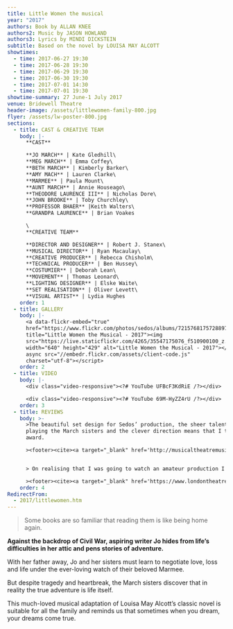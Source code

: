 ```yaml
---
title: Little Women the musical
year: "2017"
authors: Book by ALLAN KNEE
authors2: Music by JASON HOWLAND
authors3: Lyrics by MINDI DICKSTEIN
subtitle: Based on the novel by LOUISA MAY ALCOTT
showtimes:
  - time: 2017-06-27 19:30
  - time: 2017-06-28 19:30
  - time: 2017-06-29 19:30
  - time: 2017-06-30 19:30
  - time: 2017-07-01 14:30
  - time: 2017-07-01 19:30
showtime-summary: 27 June-1 July 2017
venue: Bridewell Theatre
header-image: /assets/littlewomen-family-800.jpg
flyer: /assets/lw-poster-800.jpg
sections:
  - title: CAST & CREATIVE TEAM
    body: |-
      **CAST**

      **JO MARCH** | Kate Gledhill\
      **MEG MARCH** | Emma Coffey\
      **BETH MARCH** | Kimberly Barker\
      **AMY MACH** | Lauren Clarke\
      **MARMEE** | Paula Mount\
      **AUNT MARCH** | Annie Houseago\
      **THEODORE LAURENCE III** | Nicholas Dore\
      **JOHN BROOKE** | Toby Churchley\
      **PROFESSOR BHAER** |Keith Walters\
      **GRANDPA LAURENCE** | Brian Voakes

      \
      **CREATIVE TEAM**

      **DIRECTOR AND DESIGNER** | Robert J. Stanex\
      **MUSICAL DIRECTOR** | Ryan Macaulay\
      **CREATIVE PRODUCER** | Rebecca Chisholm\
      **TECHNICAL PRODUCER** | Ben Hussey\
      **COSTUMIER** | Deborah Lean\
      **MOVEMENT** | Thomas Leonard\
      **LIGHTING DESIGNER** | Elske Waite\
      **SET REALISATION** | Oliver Levett\
      **VISUAL ARTIST** | Lydia Hughes
    order: 1
  - title: GALLERY
    body: |-
      <a data-flickr-embed="true"
      href="https://www.flickr.com/photos/sedos/albums/72157681757288974"
      title="Little Women the Musical - 2017"><img
      src="https://live.staticflickr.com/4265/35547175076_f510900100_z.jpg"
      width="640" height="429" alt="Little Women the Musical - 2017"></a><script
      async src="//embedr.flickr.com/assets/client-code.js"
      charset="utf-8"></script>
    order: 2
  - title: VIDEO
    body: |-
      <div class="video-responsive"><?# YouTube UFBcF3KdRiE /?></div>

      <div class="video-responsive"><?# YouTube 69M-HyZZ4rU /?></div>
    order: 3
  - title: REVIEWS
    body: >-
      >The beautiful set design for Sedos’ production, the sheer talent of those
      playing the March sisters and the clever direction means that I took this
      award.

      ><footer><cite><a target="_blank" href='http://musicaltheatremusings.co.uk/2017-roundup'>Little Women The Musical, 2017, Musical Theatre Musings (best amateur production of 2017)</a></cite></footer>


      > On realising that I was going to watch an amateur production I embarrassingly didn’t have high hopes for this production of Little Women the Musical – however, within the first few lines, I was proven very wrong. The Stock Exchange Dramatic and Operatic Society – better known as Sedos – are an amateur company who I now realise deliver professional standard productions. 

      ><footer><cite><a target="_blank" href='https://www.londontheatre1.com/reviews/review-little-women-bridewell-theatre/'>Little Women The Musical, 2017, London Theatre 1</a></cite></footer>
    order: 4
RedirectFrom:
  - 2017/littlewomen.htm
---
```

> Some books are so familiar that reading them is like being home again.

**Against the backdrop of Civil War, aspiring writer Jo hides from life’s difficulties in her attic and pens stories of adventure.**

With her father away, Jo and her sisters must learn to negotiate love, loss and life under the ever-loving watch of their beloved Marmee.

But despite tragedy and heartbreak, the March sisters discover that in reality the true adventure is life itself.

This much-loved musical adaptation of Louisa May Alcott’s classic novel is suitable for all the family and reminds us that sometimes when you dream, your dreams come true.
